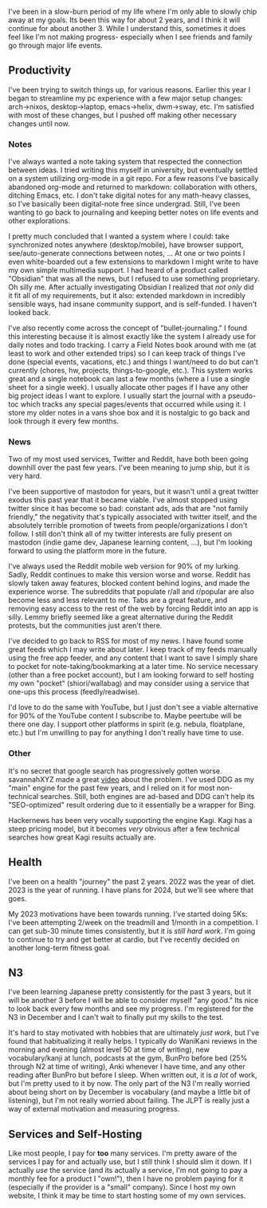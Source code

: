 I've been in a slow-burn period of my life where I'm only able to slowly chip
away at my goals. Its been this way for about 2 years, and I think it will
continue for about another 3. While I understand this, sometimes it does feel
like I'm not making progress- especially when I see friends and family go
through major life events.

## Productivity

I've been trying to switch things up, for various reasons. Earlier this year I
began to streamline my pc experience with a few major setup changes:
arch->nixos, desktop->laptop, emacs->helix, dwm->sway, etc. I'm satisfied with
most of these changes, but I pushed off making other necessary changes until
now.

### Notes

I've always wanted a note taking system that respected the connection between
ideas. I tried writing this myself in university, but eventually settled on a
system utilizing org-mode in a git repo. For a few reasons I've basically
abandoned org-mode and returned to markdown: collaboration with others, ditching
Emacs, etc. I don't take digital notes for any math-heavy classes, so I've
basically been digital-note free since undergrad. Still, I've been wanting to go
back to journaling and keeping better notes on life events and other
explorations.

I pretty much concluded that I wanted a system where I could: take synchronized
notes anywhere (desktop/mobile), have browser support, see/auto-generate
connections between notes, ... At one or two points I even white-boarded out a
few extensions to markdown I might write to have my own simple multimedia
support. I had heard of a product called "Obsidian" that was all the news, but I
refused to use something proprietary. Oh silly me. After actually investigating
Obsidian I realized that _not only_ did it fit all of my requirements, but it
also: extended markdown in incredibly sensible ways, had insane community
support, and is self-funded. I haven't looked back.

I've also recently come across the concept of "bullet-journaling." I found this
interesting because it is almost exactly like the system I already use for daily
notes and todo tracking. I carry a Field Notes book around with me (at least to
work and other extended trips) so I can keep track of things I've done (special
events, vacations, etc.) and things I want/need to do but can't currently
(chores, hw, projects, things-to-google, etc.). This system works great and a
single notebook can last a few months (where a I use a single sheet for a single
week). I usually allocate other pages if I have any other big project ideas I
want to explore. I usually start the journal with a pseudo-toc which tracks any
special pages/events that occurred while using it. I store my older notes in a
vans shoe box and it is nostalgic to go back and look through it every few
months.

### News

Two of my most used services, Twitter and Reddit, have both been going downhill
over the past few years. I've been meaning to jump ship, but it is very hard.

I've been supportive of mastodon for years, but it wasn't until a great twitter
exodus this past year that it became viable. I've almost stopped using twitter
since it has become so bad: constant ads, ads that are "not family friendly,"
the negativity that's typically associated with twitter itself, and the
absolutely terrible promotion of tweets from people/organizations I don't
follow. I still don't think all of my twitter interests are fully present on
mastodon (indie game dev, Japanese learning content, ...), but I'm looking
forward to using the platform more in the future.

I've always used the Reddit mobile web version for 90% of my lurking. Sadly,
Reddit continues to make this version worse and worse. Reddit has slowly taken
away features, blocked content behind logins, and made the experience worse. The
subreddits that populate r/all and r/popular are also become less and less
relevant to me. Tabs are a great feature, and removing easy access to the rest
of the web by forcing Reddit into an app is silly. Lemmy briefly seemed like a
great alternative during the Reddit protests, but the communities just aren't
there.

I've decided to go back to RSS for most of my news. I have found some great
feeds which I may write about later. I keep track of my feeds manually using the
free app feeder, and any content that I want to save I simply share to pocket
for note-taking/bookmarking at a later time. No service necessary (other than a
free pocket account), but I am looking forward to self hosting my own "pocket"
(shiori/wallabag) and may consider using a service that one-ups this process
(feedly/readwise).

I'd love to do the same with YouTube, but I just don't see a viable alternative
for 90% of the YouTube content I subscribe to. Maybe peertube will be there one
day. I support other platforms in spirit (e.g. nebula, floatplane, etc.) but I'm
unwilling to pay for anything I don't really have time to use.

### Other

It's no secret that google search has progressively gotten worse. savannahXYZ
made a great [video](https://www.youtube.com/watch?v=jrFv1O4dbqY) about the
problem. I've used DDG as my "main" engine for the past few years, and I relied
on it for most non-technical searches. Still, both engines are ad-based and DDG
can't help its "SEO-optimized" result ordering due to it essentially be a
wrapper for Bing.

Hackernews has been very vocally supporting the engine Kagi. Kagi has a steep
pricing model, but it becomes _very_ obvious after a few technical searches how
great Kagi results actually are.

## Health

I've been on a health "journey" the past 2 years. 2022 was the year of diet.
2023 is the year of running. I have plans for 2024, but we'll see where that
goes.

My 2023 motivations have been towards running. I've started doing 5Ks: I've been
attempting 2/week on the treadmill and 1/month in a competition. I can get
sub-30 minute times consistently, but it is _still hard work_. I'm going to
continue to try and get better at cardio, but I've recently decided on another
long-term fitness goal.

## N3

I've been learning Japanese pretty consistently for the past 3 years, but it
will be another 3 before I will be able to consider myself "any good." Its nice
to look back every few months and see my progress. I'm registered for the N3 in
December and I can't wait to finally put my skills to the test.

It's hard to stay motivated with hobbies that are ultimately _just work_, but
I've found that habitualizing it really helps. I typically do WaniKani reviews
in the morning and evening (almost level 50 at time of writing), new
vocabulary/kanji at lunch, podcasts at the gym, BunPro before bed (25% through
N2 at time of writing), Anki whenever I have time, and any other reading after
BunPro but before I sleep. When written out, it is _a lot_ of work, but I'm
pretty used to it by now. The only part of the N3 I'm really worried about being
short on by December is vocabulary (and maybe a little bit of listening), but
I'm not really worried about failing. The JLPT is really just a way of external
motivation and measuring progress.

## Services and Self-Hosting

Like most people, I pay for **too** many services. I'm pretty aware of the
services I pay for and actually use, but I still think I should slim it down. If
I actually _use_ the service (and its actually a service, I'm not going to pay a
monthly fee for a product I "own!"), then I have no problem paying for it
(especially if the provider is a "small" company). Since I host my own website,
I think it may be time to start hosting some of my own services.
